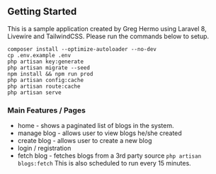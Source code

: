 ## Getting Started

This is a sample application created by Greg Hermo using Laravel 8, Livewire and TailwindCSS. Please run the commands 
below to setup.
```
composer install --optimize-autoloader --no-dev
cp .env.example .env
php artisan key:generate
php artisan migrate --seed
npm install && npm run prod
php artisan config:cache
php artisan route:cache
php artisan serve
```

### Main Features / Pages
* home - shows a paginated list of blogs in the system.
* manage blog - allows user to view blogs he/she created
* create blog - allows user to create a new blog
* login / registration
* fetch blog - fetches blogs from a 3rd party source
```php artisan blogs:fetch``` 
  This is also scheduled to run every 15 minutes.

